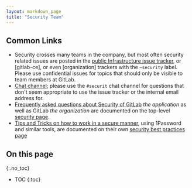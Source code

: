 ```yaml
---
layout: markdown_page
title: "Security Team"
---
```


## Common Links

- Security crosses many teams in the company, but most often security related issues are posted in the [public Infrastructure issue tracker](https://gitlab.com/gitlab-com/infrastructure/issues/), or [gitlab-ce], or even [organization] trackers with the `~security` label. Please use confidential issues for topics that should only be visible to team members at GitLab.
- [Chat channel](https://gitlab.slack.com/archives/security); please use the `#securit` chat channel for questions that don't seem appropriate to use the issue tracker or the internal email address for.
- [Frequently asked questions about Security of GitLab](/security) _the application_  as well as GitLab _the organization_  are documented on the top-level [security page](/security).
- [Tips and Tricks on how to work in a secure manner](/handbook/security), using 1Password and similar tools, are documented on their own [security best practices page](/handbook/security)

## On this page
{:.no_toc}

- TOC
{:toc}
